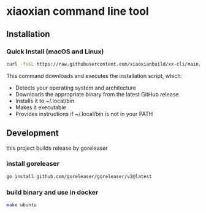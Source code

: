 # xiaoxian command line tool

## Installation

### Quick Install (macOS and Linux)

```bash
curl -fsSL https://raw.githubusercontent.com/xiaoxianbuild/xx-cli/main/install.sh | bash
```

This command downloads and executes the installation script, which:

- Detects your operating system and architecture
- Downloads the appropriate binary from the latest GitHub release
- Installs it to ~/.local/bin
- Makes it executable
- Provides instructions if ~/.local/bin is not in your PATH

## Development

this project builds release by goreleaser

### install goreleaser

```bash
go install github.com/goreleaser/goreleaser/v2@latest
```

### build binary and use in docker

```bash
make ubuntu
```